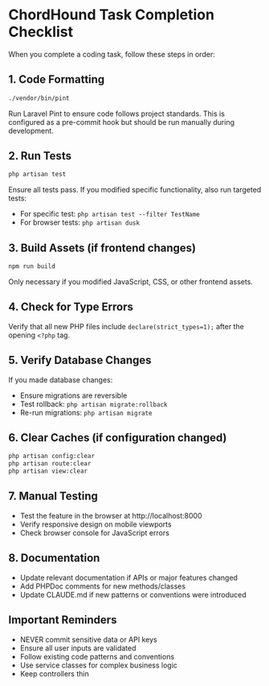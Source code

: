# ChordHound Task Completion Checklist

When you complete a coding task, follow these steps in order:

## 1. Code Formatting
```bash
./vendor/bin/pint
```
Run Laravel Pint to ensure code follows project standards. This is configured as a pre-commit hook but should be run manually during development.

## 2. Run Tests
```bash
php artisan test
```
Ensure all tests pass. If you modified specific functionality, also run targeted tests:
- For specific test: `php artisan test --filter TestName`
- For browser tests: `php artisan dusk`

## 3. Build Assets (if frontend changes)
```bash
npm run build
```
Only necessary if you modified JavaScript, CSS, or other frontend assets.

## 4. Check for Type Errors
Verify that all new PHP files include `declare(strict_types=1);` after the opening `<?php` tag.

## 5. Verify Database Changes
If you made database changes:
- Ensure migrations are reversible
- Test rollback: `php artisan migrate:rollback`
- Re-run migrations: `php artisan migrate`

## 6. Clear Caches (if configuration changed)
```bash
php artisan config:clear
php artisan route:clear
php artisan view:clear
```

## 7. Manual Testing
- Test the feature in the browser at http://localhost:8000
- Verify responsive design on mobile viewports
- Check browser console for JavaScript errors

## 8. Documentation
- Update relevant documentation if APIs or major features changed
- Add PHPDoc comments for new methods/classes
- Update CLAUDE.md if new patterns or conventions were introduced

## Important Reminders
- NEVER commit sensitive data or API keys
- Ensure all user inputs are validated
- Follow existing code patterns and conventions
- Use service classes for complex business logic
- Keep controllers thin